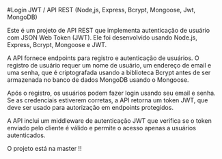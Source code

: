 #Login JWT / API REST (Node,js, Express, Bcrypt, Mongoose, Jwt, MongoDB)

Este é um projeto de API REST que implementa autenticação de usuário com JSON Web Token (JWT). Ele foi desenvolvido usando Node.js, Express, Bcrypt, Mongoose e JWT.

A API fornece endpoints para registro e autenticação de usuários. O registro de usuário requer um nome de usuário, um endereço de email e uma senha, que é criptografada usando a biblioteca Bcrypt antes de ser armazenada no banco de dados MongoDB usando o Mongoose.

Após o registro, os usuários podem fazer login usando seu email e senha. Se as credenciais estiverem corretas, a API retorna um token JWT, que deve ser usado para autorização em endpoints protegidos.

A API inclui um middleware de autenticação JWT que verifica se o token enviado pelo cliente é válido e permite o acesso apenas a usuários autenticados.

O projeto está na master !!
